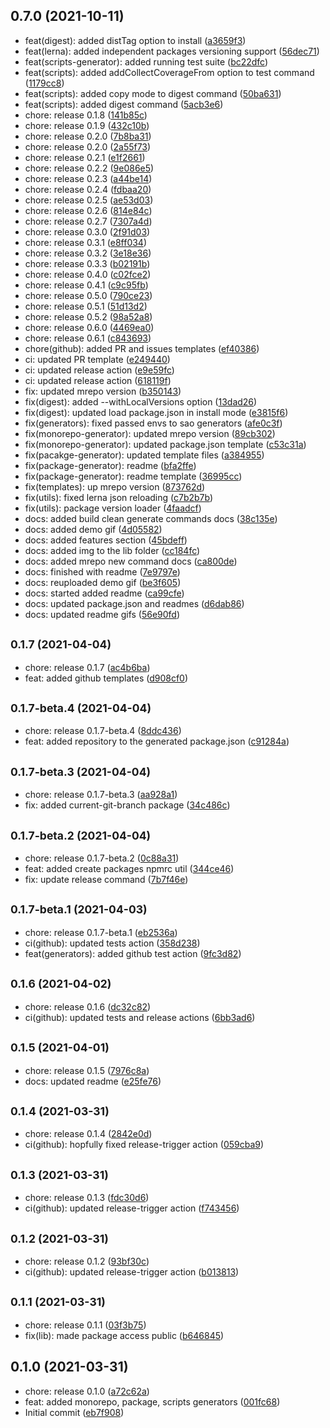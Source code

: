 ## 0.7.0 (2021-10-11)

* feat(digest): added distTag option to install ([a3659f3](https://github.com/zMotivat0r/mrepo/commit/a3659f3))
* feat(lerna): added independent packages versioning support ([56dec71](https://github.com/zMotivat0r/mrepo/commit/56dec71))
* feat(scripts-generator): added running test suite ([bc22dfc](https://github.com/zMotivat0r/mrepo/commit/bc22dfc))
* feat(scripts): added addCollectCoverageFrom option to test command ([1179cc8](https://github.com/zMotivat0r/mrepo/commit/1179cc8))
* feat(scripts): added copy mode to digest command ([50ba631](https://github.com/zMotivat0r/mrepo/commit/50ba631))
* feat(scripts): added digest command ([5acb3e6](https://github.com/zMotivat0r/mrepo/commit/5acb3e6))
* chore: release 0.1.8 ([141b85c](https://github.com/zMotivat0r/mrepo/commit/141b85c))
* chore: release 0.1.9 ([432c10b](https://github.com/zMotivat0r/mrepo/commit/432c10b))
* chore: release 0.2.0 ([7b8ba31](https://github.com/zMotivat0r/mrepo/commit/7b8ba31))
* chore: release 0.2.0 ([2a55f73](https://github.com/zMotivat0r/mrepo/commit/2a55f73))
* chore: release 0.2.1 ([e1f2661](https://github.com/zMotivat0r/mrepo/commit/e1f2661))
* chore: release 0.2.2 ([9e086e5](https://github.com/zMotivat0r/mrepo/commit/9e086e5))
* chore: release 0.2.3 ([a44be14](https://github.com/zMotivat0r/mrepo/commit/a44be14))
* chore: release 0.2.4 ([fdbaa20](https://github.com/zMotivat0r/mrepo/commit/fdbaa20))
* chore: release 0.2.5 ([ae53d03](https://github.com/zMotivat0r/mrepo/commit/ae53d03))
* chore: release 0.2.6 ([814e84c](https://github.com/zMotivat0r/mrepo/commit/814e84c))
* chore: release 0.2.7 ([7307a4d](https://github.com/zMotivat0r/mrepo/commit/7307a4d))
* chore: release 0.3.0 ([2f91d03](https://github.com/zMotivat0r/mrepo/commit/2f91d03))
* chore: release 0.3.1 ([e8ff034](https://github.com/zMotivat0r/mrepo/commit/e8ff034))
* chore: release 0.3.2 ([3e18e36](https://github.com/zMotivat0r/mrepo/commit/3e18e36))
* chore: release 0.3.3 ([b02191b](https://github.com/zMotivat0r/mrepo/commit/b02191b))
* chore: release 0.4.0 ([c02fce2](https://github.com/zMotivat0r/mrepo/commit/c02fce2))
* chore: release 0.4.1 ([c9c95fb](https://github.com/zMotivat0r/mrepo/commit/c9c95fb))
* chore: release 0.5.0 ([790ce23](https://github.com/zMotivat0r/mrepo/commit/790ce23))
* chore: release 0.5.1 ([51d13d2](https://github.com/zMotivat0r/mrepo/commit/51d13d2))
* chore: release 0.5.2 ([98a52a8](https://github.com/zMotivat0r/mrepo/commit/98a52a8))
* chore: release 0.6.0 ([4469ea0](https://github.com/zMotivat0r/mrepo/commit/4469ea0))
* chore: release 0.6.1 ([c843693](https://github.com/zMotivat0r/mrepo/commit/c843693))
* chore(github): added PR and issues templates ([ef40386](https://github.com/zMotivat0r/mrepo/commit/ef40386))
* ci: updated PR template ([e249440](https://github.com/zMotivat0r/mrepo/commit/e249440))
* ci: updated release action ([e9e59fc](https://github.com/zMotivat0r/mrepo/commit/e9e59fc))
* ci: updated release action ([618119f](https://github.com/zMotivat0r/mrepo/commit/618119f))
* fix: updated mrepo version ([b350143](https://github.com/zMotivat0r/mrepo/commit/b350143))
* fix(digest): added --withLocalVersions option ([13dad26](https://github.com/zMotivat0r/mrepo/commit/13dad26))
* fix(digest): updated load package.json in install mode ([e3815f6](https://github.com/zMotivat0r/mrepo/commit/e3815f6))
* fix(generators): fixed passed envs to sao generators ([afe0c3f](https://github.com/zMotivat0r/mrepo/commit/afe0c3f))
* fix(monorepo-generator): updated mrepo version ([89cb302](https://github.com/zMotivat0r/mrepo/commit/89cb302))
* fix(monorepo-generator): updated package.json template ([c53c31a](https://github.com/zMotivat0r/mrepo/commit/c53c31a))
* fix(pacakge-generator): updated template files ([a384955](https://github.com/zMotivat0r/mrepo/commit/a384955))
* fix(package-generator): readme ([bfa2ffe](https://github.com/zMotivat0r/mrepo/commit/bfa2ffe))
* fix(package-generator): readme template ([36995cc](https://github.com/zMotivat0r/mrepo/commit/36995cc))
* fix(templates): up mrepo version ([873762d](https://github.com/zMotivat0r/mrepo/commit/873762d))
* fix(utils): fixed lerna json reloading ([c7b2b7b](https://github.com/zMotivat0r/mrepo/commit/c7b2b7b))
* fix(utils): package version loader ([4faadcf](https://github.com/zMotivat0r/mrepo/commit/4faadcf))
* docs: added build clean generate commands docs ([38c135e](https://github.com/zMotivat0r/mrepo/commit/38c135e))
* docs: added demo gif ([4d05582](https://github.com/zMotivat0r/mrepo/commit/4d05582))
* docs: added features section ([45bdeff](https://github.com/zMotivat0r/mrepo/commit/45bdeff))
* docs: added img to the lib folder ([cc184fc](https://github.com/zMotivat0r/mrepo/commit/cc184fc))
* docs: added mrepo new command docs ([ca800de](https://github.com/zMotivat0r/mrepo/commit/ca800de))
* docs: finished with readme ([7e9797e](https://github.com/zMotivat0r/mrepo/commit/7e9797e))
* docs: reuploaded demo gif ([be3f605](https://github.com/zMotivat0r/mrepo/commit/be3f605))
* docs: started added readme ([ca99cfe](https://github.com/zMotivat0r/mrepo/commit/ca99cfe))
* docs: updated package.json and readmes ([d6dab86](https://github.com/zMotivat0r/mrepo/commit/d6dab86))
* docs: updated readme gifs ([56e90fd](https://github.com/zMotivat0r/mrepo/commit/56e90fd))



## <small>0.1.7 (2021-04-04)</small>

* chore: release 0.1.7 ([ac4b6ba](https://github.com/zMotivat0r/mrepo/commit/ac4b6ba))
* feat: added github templates ([d908cf0](https://github.com/zMotivat0r/mrepo/commit/d908cf0))



## <small>0.1.7-beta.4 (2021-04-04)</small>

* chore: release 0.1.7-beta.4 ([8ddc436](https://github.com/zMotivat0r/mrepo/commit/8ddc436))
* feat: added repository to the generated package.json ([c91284a](https://github.com/zMotivat0r/mrepo/commit/c91284a))



## <small>0.1.7-beta.3 (2021-04-04)</small>

* chore: release 0.1.7-beta.3 ([aa928a1](https://github.com/zMotivat0r/mrepo/commit/aa928a1))
* fix: added current-git-branch package ([34c486c](https://github.com/zMotivat0r/mrepo/commit/34c486c))



## <small>0.1.7-beta.2 (2021-04-04)</small>

* chore: release 0.1.7-beta.2 ([0c88a31](https://github.com/zMotivat0r/mrepo/commit/0c88a31))
* feat: added create packages npmrc util ([344ce46](https://github.com/zMotivat0r/mrepo/commit/344ce46))
* fix: update release command ([7b7f46e](https://github.com/zMotivat0r/mrepo/commit/7b7f46e))



## <small>0.1.7-beta.1 (2021-04-03)</small>

* chore: release 0.1.7-beta.1 ([eb2536a](https://github.com/zMotivat0r/mrepo/commit/eb2536a))
* ci(github): updated tests action ([358d238](https://github.com/zMotivat0r/mrepo/commit/358d238))
* feat(generators): added github test action ([9fc3d82](https://github.com/zMotivat0r/mrepo/commit/9fc3d82))



## <small>0.1.6 (2021-04-02)</small>

* chore: release 0.1.6 ([dc32c82](https://github.com/zMotivat0r/mrepo/commit/dc32c82))
* ci(github): updated tests and release actions ([6bb3ad6](https://github.com/zMotivat0r/mrepo/commit/6bb3ad6))



## <small>0.1.5 (2021-04-01)</small>

* chore: release 0.1.5 ([7976c8a](https://github.com/zMotivat0r/mrepo/commit/7976c8a))
* docs: updated readme ([e25fe76](https://github.com/zMotivat0r/mrepo/commit/e25fe76))



## <small>0.1.4 (2021-03-31)</small>

* chore: release 0.1.4 ([2842e0d](https://github.com/zMotivat0r/mrepo/commit/2842e0d))
* ci(github): hopfully fixed release-trigger action ([059cba9](https://github.com/zMotivat0r/mrepo/commit/059cba9))



## <small>0.1.3 (2021-03-31)</small>

* chore: release 0.1.3 ([fdc30d6](https://github.com/zMotivat0r/mrepo/commit/fdc30d6))
* ci(github): updated release-trigger action ([f743456](https://github.com/zMotivat0r/mrepo/commit/f743456))



## <small>0.1.2 (2021-03-31)</small>

* chore: release 0.1.2 ([93bf30c](https://github.com/zMotivat0r/mrepo/commit/93bf30c))
* ci(github): updated release-trigger action ([b013813](https://github.com/zMotivat0r/mrepo/commit/b013813))



## <small>0.1.1 (2021-03-31)</small>

* chore: release 0.1.1 ([03f3b75](https://github.com/zMotivat0r/mrepo/commit/03f3b75))
* fix(lib): made package access public ([b646845](https://github.com/zMotivat0r/mrepo/commit/b646845))



## 0.1.0 (2021-03-31)

* chore: release 0.1.0 ([a72c62a](https://github.com/zMotivat0r/mrepo/commit/a72c62a))
* feat: added monorepo, package, scripts generators ([001fc68](https://github.com/zMotivat0r/mrepo/commit/001fc68))
* Initial commit ([eb7f908](https://github.com/zMotivat0r/mrepo/commit/eb7f908))



